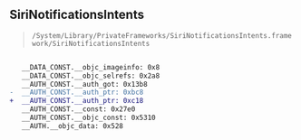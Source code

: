 ## SiriNotificationsIntents

> `/System/Library/PrivateFrameworks/SiriNotificationsIntents.framework/SiriNotificationsIntents`

```diff

   __DATA_CONST.__objc_imageinfo: 0x8
   __DATA_CONST.__objc_selrefs: 0x2a8
   __AUTH_CONST.__auth_got: 0x13b8
-  __AUTH_CONST.__auth_ptr: 0xbc8
+  __AUTH_CONST.__auth_ptr: 0xc18
   __AUTH_CONST.__const: 0x27e0
   __AUTH_CONST.__objc_const: 0x5310
   __AUTH.__objc_data: 0x528

```
